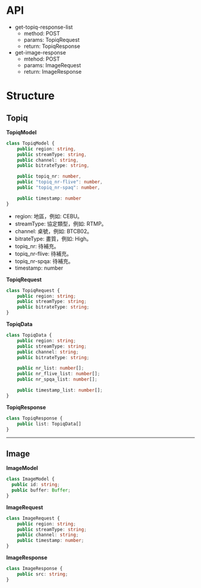 # API
- get-topiq-response-list
  - method: POST
  - params: TopiqRequest
  - return: TopiqResponse
- get-image-response
  - mtehod: POST
  - params: ImageRequest
  - return: ImageResponse


# Structure

## Topiq 
<b>TopiqModel</b>
```ts
class TopiqModel {
    public region: string,
    public streamType: string,
    public channel: string,
    public bitrateType: string,

    public topiq_nr: number,
    public "topiq_nr-flive": number,
    public "topiq_nr-spaq": number,

    public timestamp: number
}
```
- region: 地區，例如: CEBU。
- streamType: 協定類型，例如: RTMP。
- channel: 桌號，例如: BTCB02。
- bitrateType: 畫質，例如: High。
- topiq_nr: 待補充。
- topiq_nr-flive: 待補充。
- topiq_nr-spqa: 待補充。
- timestamp: number


<b>TopiqRequest</b>
```ts
class TopiqRequest {
	public region: string;
	public streamType: string;
	public bitrateType: string;
}
```
<b>TopiqData</b>
```ts
class TopiqData {
	public region: string;
	public streamType: string;
	public channel: string;
	public bitrateType: string;

	public nr_list: number[];
	public nr_flive_list: number[];
	public nr_spqa_list: number[];

	public timestamp_list: number[];
}
```
<b>TopiqResponse</b>
```ts
class TopiqResponse {
	public list: TopiqData[]
}
```
---
## Image
<b>ImageModel</b>
```ts
class ImageModel {
  public id: string;
  public buffer: Buffer;
}
```

<b>ImageRequest</b>
```ts
class ImageRequest {
	public region: string;
	public streamType: string;
	public channel: string;
	public timestamp: number;
}
```

<b>ImageResponse</b>

```ts
class ImageResponse {
	public src: string;
}
```


